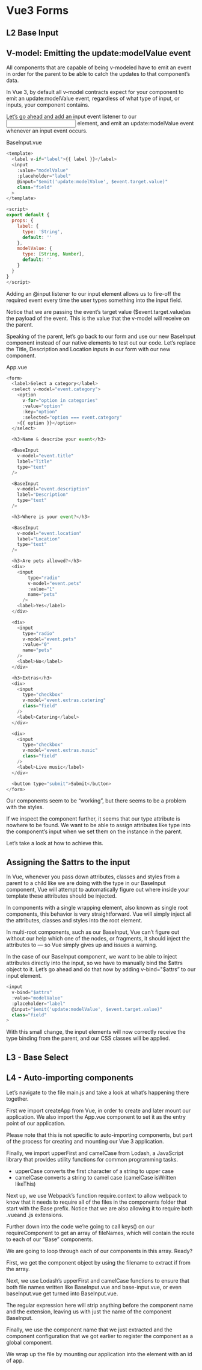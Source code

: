 # Vue3 Forms

## L2 Base Input

## V-model: Emitting the update:modelValue event

All components that are capable of being v-modeled have to emit an event in order for the parent to be able to catch the updates to that component’s data.

In Vue 3, by default all v-model contracts expect for your component to emit an update:modelValue event, regardless of what type of input, or inputs, your component contains.

Let’s go ahead and add an input event listener to our <input/> element, and emit an update:modelValue event whenever an input event occurs.

BaseInput.vue

```javaScript
<template>
  <label v-if="label">{{ label }}</label>
  <input
    :value="modelValue"
    :placeholder="label"
    @input="$emit('update:modelValue', $event.target.value)"
    class="field"
  >
</template>

<script>
export default {
  props: {
    label: {
      type: 'String',
      default: ''
    },  
    modelValue: {
      type: [String, Number],
      default: ''
    }
  }
}
</script>
```

Adding an @input listener to our input element allows us to fire-off the required event every time the user types something into the input field.

Notice that we are passing the event’s target value ($event.target.value)as the payload of the event. This is the value that the v-model will receive on the parent.

Speaking of the parent, let’s go back to our form and use our new BaseInput component instead of our native elements to test out our code. Let’s replace the Title, Description and Location inputs in our form with our new component.

App.vue

```javaScript
<form>
  <label>Select a category</label>
  <select v-model="event.category">
    <option
      v-for="option in categories"
      :value="option"
      :key="option"
      :selected="option === event.category"
    >{{ option }}</option>
  </select>

  <h3>Name & describe your event</h3>

  <BaseInput
    v-model="event.title"
    label="Title"
    type="text"
  />

  <BaseInput
    v-model="event.description"
    label="Description"
    type="text"
  />

  <h3>Where is your event?</h3>

  <BaseInput
    v-model="event.location"
    label="Location"
    type="text"
  />

  <h3>Are pets allowed?</h3>
  <div>
    <input
        type="radio"
        v-model="event.pets"
        :value="1"
        name="pets"
      />
    <label>Yes</label>
  </div>

  <div>
    <input
      type="radio"
      v-model="event.pets"
      :value="0"
      name="pets"
    />
    <label>No</label>
  </div>

  <h3>Extras</h3>
  <div>
    <input
      type="checkbox"
      v-model="event.extras.catering"
      class="field"
    />
    <label>Catering</label>
  </div>

  <div>
    <input
      type="checkbox"
      v-model="event.extras.music"
      class="field"
    />
    <label>Live music</label>
  </div>

  <button type="submit">Submit</button>
</form>
```

Our components seem to be “working”, but there seems to be a problem with the styles.

If we inspect the component further, it seems that our type attribute is nowhere to be found. We want to be able to assign attributes like type into the component’s input when we set them on the instance in the parent.

Let’s take a look at how to achieve this.

## Assigning the $attrs to the input

In Vue, whenever you pass down attributes, classes and styles from a parent to a child like we are doing with the type in our BaseInput component, Vue will attempt to automatically figure out where inside your template these attributes should be injected.

In components with a single wrapping element, also known as single root components, this behavior is very straightforward. Vue will simply inject all the attributes, classes and styles into the root element.

In multi-root components, such as our BaseInput, Vue can’t figure out without our help which one of the nodes, or fragments, it should inject the attributes to — so Vue simply gives up and issues a warning.

In the case of our BaseInput component, we want to be able to inject attributes directly into the input, so we have to manually bind the $attrs object to it. Let’s go ahead and do that now by adding v-bind="$attrs” to our input element.

```javaScript
<input
  v-bind="$attrs"
  :value="modelValue"
  :placeholder="label"
  @input="$emit('update:modelValue', $event.target.value)"
  class="field"
>
```

With this small change, the input elements will now correctly receive the type binding from the parent, and our CSS classes will be applied.

## L3 - Base Select

## L4 - Auto-importing components

Let’s navigate to the file main.js and take a look at what’s happening there together.

First we import createApp from Vue, in order to create and later mount our application. We also import the App.vue component to set it as the entry point of our application.

Please note that this is not specific to auto-importing components, but part of the process for creating and mounting our Vue 3 application.

Finally, we import upperFirst and camelCase from Lodash, a JavaScript library that provides utility functions for common programming tasks.

- upperCase converts the first character of a string to upper case
- camelCase converts a string to camel case (camelCase isWritten likeThis)

Next up, we use Webpack’s function require.context to allow webpack to know that it needs to require all of the files in the components folder that start with the Base prefix. Notice that we are also allowing it to require both .vueand .js extensions.

Further down into the code we’re going to call keys() on our requireComponent to get an array of fileNames, which will contain the route to each of our “Base” components.

We are going to loop through each of our components in this array. Ready?

First, we get the component object by using the filename to extract if from the array.

Next, we use Lodash’s upperFirst and camelCase functions to ensure that both file names written like BaseInput.vue and base-input.vue, or even baseInput.vue get turned into BaseInput.vue.

The regular expression here will strip anything before the component name and the extension, leaving us with just the name of the component BaseInput.

Finally, we use the component name that we just extracted and the component configuration that we got earlier to register the component as a global component.

We wrap up the file by mounting our application into the element with an id of app.
